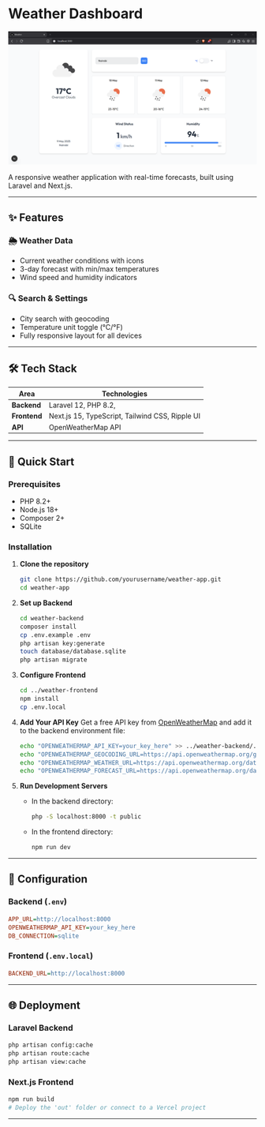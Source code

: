 # Weather Dashboard

![Weather App Screenshot](./screenshot.png)

A responsive weather application with real-time forecasts, built using Laravel and Next.js.

---

## ✨ Features

### 🌦️ Weather Data
- Current weather conditions with icons
- 3-day forecast with min/max temperatures
- Wind speed and humidity indicators

### 🔍 Search & Settings
- City search with geocoding
- Temperature unit toggle (°C/°F)
- Fully responsive layout for all devices

---

## 🛠️ Tech Stack

| Area        | Technologies                               |
|-------------|--------------------------------------------|
| **Backend** | Laravel 12, PHP 8.2,                       |
| **Frontend**| Next.js 15, TypeScript, Tailwind CSS, Ripple UI |
| **API**     | OpenWeatherMap API                         |

---

## 🚀 Quick Start

### Prerequisites
- PHP 8.2+
- Node.js 18+
- Composer 2+
- SQLite

### Installation

1. **Clone the repository**
   ```bash
   git clone https://github.com/yourusername/weather-app.git
   cd weather-app
   ```

2. **Set up Backend**
   ```bash
   cd weather-backend
   composer install
   cp .env.example .env
   php artisan key:generate
   touch database/database.sqlite
   php artisan migrate
   ```

3. **Configure Frontend**
   ```bash
   cd ../weather-frontend
   npm install
   cp .env.local
   ```

4. **Add Your API Key**
   Get a free API key from [OpenWeatherMap](https://openweathermap.org/api) and add it to the backend environment file:
   ```bash
   echo "OPENWEATHERMAP_API_KEY=your_key_here" >> ../weather-backend/.env
   echo "OPENWEATHERMAP_GEOCODING_URL=https://api.openweathermap.org/geo/1.0/direct" >> ../weather-backend/.env
   echo "OPENWEATHERMAP_WEATHER_URL=https://api.openweathermap.org/data/2.5/weather" >> ../weather-backend/.env
   echo "OPENWEATHERMAP_FORECAST_URL=https://api.openweathermap.org/data/2.5/forecast" >> ../weather-backend/.env
   ```

5. **Run Development Servers**
   - In the backend directory:
     ```bash
     php -S localhost:8000 -t public
     ```
   - In the frontend directory:
     ```bash
     npm run dev
     ```

---

## 🔧 Configuration

### Backend (`.env`)
```ini
APP_URL=http://localhost:8000
OPENWEATHERMAP_API_KEY=your_key_here
DB_CONNECTION=sqlite
```

### Frontend (`.env.local`)
```ini
BACKEND_URL=http://localhost:8000
```

---

## 🌐 Deployment

### Laravel Backend
```bash
php artisan config:cache
php artisan route:cache
php artisan view:cache
```

### Next.js Frontend
```bash
npm run build
# Deploy the 'out' folder or connect to a Vercel project
```

---